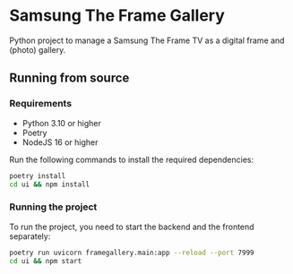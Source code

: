 # Samsung The Frame Gallery

Python project to manage a Samsung The Frame TV as a digital frame and (photo) gallery.

## Running from source

### Requirements

- Python 3.10 or higher
- Poetry
- NodeJS 16 or higher

Run the following commands to install the required dependencies:

```bash
poetry install
cd ui && npm install
```

### Running the project

To run the project, you need to start the backend and the frontend separately:

```bash
poetry run uvicorn framegallery.main:app --reload --port 7999
cd ui && npm start
```